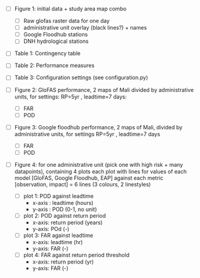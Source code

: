 - [ ] Figure 1: initial data + study area map combo
    - [ ] Raw glofas raster data for one day
    - [ ] administrative unit overlay (black lines?) + names 
    - [ ] Google Floodhub stations
    - [ ] DNH hydrological stations

- [ ] Table 1: Contingency table 

- [ ] Table 2: Performance measures 

- [ ] Table 3: Configuration settings (see configuration.py)

- [ ] Figure 2: GloFAS performance, 2 maps of Mali divided by administrative units, for settings: RP=5yr , leadtime=7 days: 
    - [ ] FAR 
    - [ ] POD

- [ ] Figure 3: Google floodhub performance,  2 maps of Mali, divided by administrative units, for settings RP=5yr , leadtime=7 days 
    - [ ] FAR 
    - [ ] POD

- [ ] Figure 4: for one administrative unit (pick one with high risk + many datapoints), containing 4 plots
 each plot with lines for values of each model [GloFAS, Google Floodhub, EAP] against each metric [observation,     impact] = 6 lines (3 colours, 2 linestyles)
    - [ ] plot 1: POD against leadtime
        - x-axis : leadtime (hours)
        - y-axis : POD (0-1, no unit)
    - [ ] plot 2: POD against return period 
        - x-axis: return period (years)
        - y-axis: POd (-) 
    - [ ] plot 3: FAR against leadtime 
        - x-axis: leadtime (hr)
        - y-axis: FAR (-) 
    - [ ] plot 4: FAR against return period threshold
        - x-axis: return period (yr) 
        - y-axis: FAR (-) 

